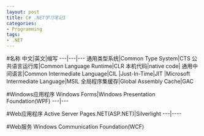 ```yaml
---
layout: post
title: C# .NET学习笔记1
categories:
- Programming
tags:
- .NET
---
```

#名称
中文|英文|缩写
 ---|---|---
通用类型系统|Common Type System|CTS
公共语言运行库|Common Language Runtime|CLR 
本机代码|native code| 
通用中间语言|Common Intermediate Language|CIL
 |Just-In-Time|JIT 
 |Microsoft Intermediate Language|MSIL 
全局程序集缓存|Global Assembly Cache|GAC

 
#Windows应用程序
Windows Forms|Windows Presentation Foundation(WPF)
---|---

#Web应用程序
Active Server Pages.NET(ASP.NET)|Silverlight
---|----


#Web服务
Windows Communication Foundation(WCF)